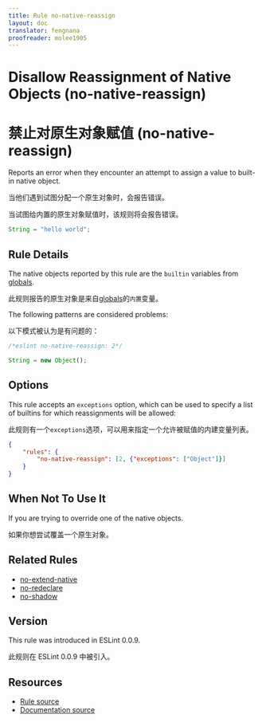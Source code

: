 ```yaml
---
title: Rule no-native-reassign
layout: doc
translator: fengnana
proofreader: molee1905
---
```

<!-- Note: No pull requests accepted for this file. See README.md in the root directory for details. -->

# Disallow Reassignment of Native Objects (no-native-reassign)

# 禁止对原生对象赋值 (no-native-reassign)

Reports an error when they encounter an attempt to assign a value to built-in native object.

当他们遇到试图分配一个原生对象时，会报告错误。

当试图给内置的原生对象赋值时，该规则将会报告错误。

```js
String = "hello world";
```

## Rule Details

The native objects reported by this rule are the `builtin` variables from [globals](https://github.com/sindresorhus/globals/).

此规则报告的原生对象是来自[globals](https://github.com/sindresorhus/globals/)的`内置`变量。 

The following patterns are considered problems:

以下模式被认为是有问题的：

```js
/*eslint no-native-reassign: 2*/

String = new Object();
```

## Options

This rule accepts an `exceptions` option, which can be used to specify a list of builtins for which reassignments will be allowed:

此规则有一个`exceptions`选项，可以用来指定一个允许被赋值的内建变量列表。

```json
{
    "rules": {
        "no-native-reassign": [2, {"exceptions": ["Object"]}]
    }
}
```

## When Not To Use It

If you are trying to override one of the native objects.

如果你想尝试覆盖一个原生对象。

## Related Rules

* [no-extend-native](no-extend-native)
* [no-redeclare](no-redeclare)
* [no-shadow](no-shadow)

## Version

This rule was introduced in ESLint 0.0.9.

此规则在 ESLint 0.0.9 中被引入。

## Resources

* [Rule source](https://github.com/eslint/eslint/tree/master/lib/rules/no-native-reassign.js)
* [Documentation source](https://github.com/eslint/eslint/tree/master/docs/rules/no-native-reassign.md)
